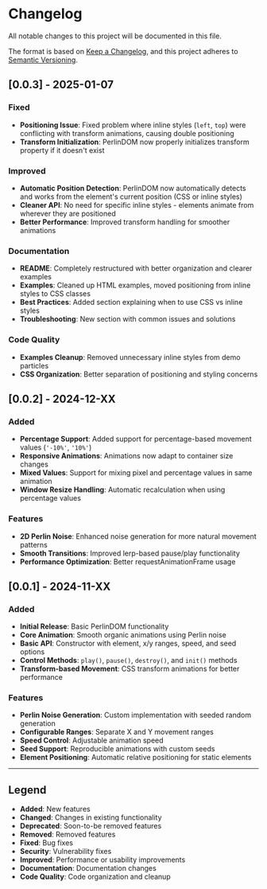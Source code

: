 # Changelog

All notable changes to this project will be documented in this file.

The format is based on [Keep a Changelog](https://keepachangelog.com/en/1.0.0/),
and this project adheres to [Semantic Versioning](https://semver.org/spec/v2.0.0.html).

## [0.0.3] - 2025-01-07

### Fixed
- **Positioning Issue**: Fixed problem where inline styles (`left`, `top`) were conflicting with transform animations, causing double positioning
- **Transform Initialization**: PerlinDOM now properly initializes transform property if it doesn't exist

### Improved
- **Automatic Position Detection**: PerlinDOM now automatically detects and works from the element's current position (CSS or inline styles)
- **Cleaner API**: No need for specific inline styles - elements animate from wherever they are positioned
- **Better Performance**: Improved transform handling for smoother animations

### Documentation
- **README**: Completely restructured with better organization and clearer examples
- **Examples**: Cleaned up HTML examples, moved positioning from inline styles to CSS classes
- **Best Practices**: Added section explaining when to use CSS vs inline styles
- **Troubleshooting**: New section with common issues and solutions

### Code Quality
- **Examples Cleanup**: Removed unnecessary inline styles from demo particles
- **CSS Organization**: Better separation of positioning and styling concerns

## [0.0.2] - 2024-12-XX

### Added
- **Percentage Support**: Added support for percentage-based movement values (`'-10%'`, `'10%'`)
- **Responsive Animations**: Animations now adapt to container size changes
- **Mixed Values**: Support for mixing pixel and percentage values in same animation
- **Window Resize Handling**: Automatic recalculation when using percentage values

### Features
- **2D Perlin Noise**: Enhanced noise generation for more natural movement patterns
- **Smooth Transitions**: Improved lerp-based pause/play functionality
- **Performance Optimization**: Better requestAnimationFrame usage

## [0.0.1] - 2024-11-XX

### Added
- **Initial Release**: Basic PerlinDOM functionality
- **Core Animation**: Smooth organic animations using Perlin noise
- **Basic API**: Constructor with element, x/y ranges, speed, and seed options
- **Control Methods**: `play()`, `pause()`, `destroy()`, and `init()` methods
- **Transform-based Movement**: CSS transform animations for better performance

### Features
- **Perlin Noise Generation**: Custom implementation with seeded random generation
- **Configurable Ranges**: Separate X and Y movement ranges
- **Speed Control**: Adjustable animation speed
- **Seed Support**: Reproducible animations with custom seeds
- **Element Positioning**: Automatic relative positioning for static elements

---

## Legend

- **Added**: New features
- **Changed**: Changes in existing functionality
- **Deprecated**: Soon-to-be removed features
- **Removed**: Removed features
- **Fixed**: Bug fixes
- **Security**: Vulnerability fixes
- **Improved**: Performance or usability improvements
- **Documentation**: Documentation changes
- **Code Quality**: Code organization and cleanup
